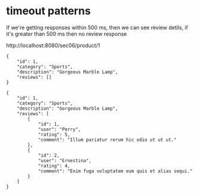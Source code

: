 # timeout patterns

If we're getting responses within 500 ms, then we can see review detils, if it's greater than 500 ms then no 
review response

http://localhost:8080/sec06/product/1

````
{
    "id": 1,
    "category": "Sports",
    "description": "Gorgeous Marble Lamp",
    "reviews": []
}
````

````
{
    "id": 1,
    "category": "Sports",
    "description": "Gorgeous Marble Lamp",
    "reviews": [
        {
            "id": 1,
            "user": "Perry",
            "rating": 5,
            "comment": "Illum pariatur rerum hic odio ut ut ut."
        },
        {
            "id": 2,
            "user": "Ernestina",
            "rating": 4,
            "comment": "Enim fuga voluptatem eum quis et alias sequi."
        }
    ]
}
````